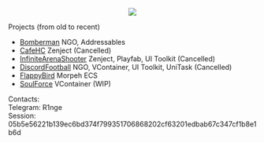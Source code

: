 <p align="center"> <img src="https://github.com/R1nge/R1nge/assets/59400159/f2b86468-f528-4bf9-81b7-29165d168b58"> </p>


Projects (from old to recent)  
- [Bomberman](https://github.com/R1nge/BomberMan) NGO, Addressables
- [CafeHC](https://github.com/R1nge/CafeHC) Zenject (Cancelled)
- [InfiniteArenaShooter](https://github.com/R1nge/InfiniteArenaShooter) Zenject, Playfab, UI Toolkit (Cancelled)
- [DiscordFootball](https://github.com/R1nge/DiscordFootball) NGO, VContainer, UI Toolkit, UniTask (Cancelled)
- [FlappyBird](https://github.com/R1nge/MorpehECS_FlappyBird) Morpeh ECS
- [SoulForce](https://github.com/R1nge/SoulForce) VContainer (WIP)

Contacts:  
Telegram: R1nge  
Session: 05b5e56221b139ec6bd374f799351706868202cf63201edbab67c347cf1b8e1b6d  
